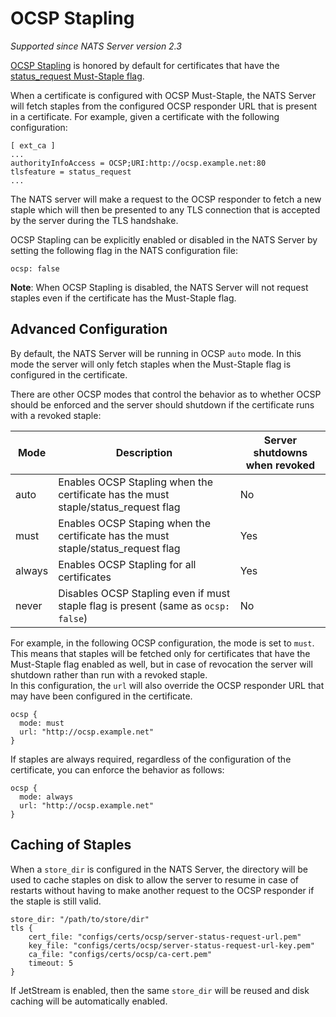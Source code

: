 # OCSP Stapling

_Supported since NATS Server version 2.3_

[OCSP Stapling](https://en.wikipedia.org/wiki/OCSP_stapling) is honored by default for certificates that have 
the [status_request Must-Staple flag](https://datatracker.ietf.org/doc/html/rfc6961).

When a certificate is configured with OCSP Must-Staple, the NATS Server will fetch staples from the configured OCSP responder URL
that is present in a certificate. For example, given a certificate with the following configuration:
               
```
[ ext_ca ]
...                                                                           
authorityInfoAccess = OCSP;URI:http://ocsp.example.net:80
tlsfeature = status_request
...
```

The NATS server will make a request to the OCSP responder to fetch a new staple which will then be presented to
any TLS connection that is accepted by the server during the TLS handshake.

OCSP Stapling can be explicitly enabled or disabled in the NATS Server by setting the following flag in the NATS configuration file:

```hcl
ocsp: false
```

**Note**: When OCSP Stapling is disabled, the NATS Server will not request staples even if the certificate has
the Must-Staple flag.

## Advanced Configuration

By default, the NATS Server will be running in OCSP `auto` mode.  In this mode the server will only fetch 
staples when the Must-Staple flag is configured in the certificate.
                     
There are other OCSP modes that control the behavior as to whether OCSP should be enforced and the server
should shutdown if the certificate runs with a revoked staple:
                     
| Mode   | Description                                                           | Server shutdowns when revoked |
| --------- | ---- | ----- |
| auto   | Enables OCSP Stapling when the certificate has the must staple/status_request flag | No                            |
| must   | Enables OCSP Staping when the certificate has the must staple/status_request flag  | Yes                           |
| always | Enables OCSP Stapling for all certificates                            | Yes                           |
| never  | Disables OCSP Stapling even if must staple flag is present (same as `ocsp: false`) | No                            |

For example, in the following OCSP configuration, the mode is set to `must`. This means that staples will be fetched only for certificates
that have the Must-Staple flag enabled as well, but in case of revocation the server will shutdown rather than run with a revoked staple.  
In this configuration, the `url` will also override the OCSP responder URL that may have been configured in
the certificate.

```hcl
ocsp {
  mode: must
  url: "http://ocsp.example.net"
}
```

If staples are always required, regardless of the configuration of the certificate, you can enforce the behavior as follows:
                     
```hcl
ocsp {
  mode: always
  url: "http://ocsp.example.net"
}
```

## Caching of Staples

When a `store_dir` is configured in the NATS Server, the directory will be used to cache staples on disk
to allow the server to resume in case of restarts without having to make another request to the OCSP responder
if the staple is still valid.
                    
```hcl
store_dir: "/path/to/store/dir"
tls {
	cert_file: "configs/certs/ocsp/server-status-request-url.pem"
	key_file: "configs/certs/ocsp/server-status-request-url-key.pem"
	ca_file: "configs/certs/ocsp/ca-cert.pem"
	timeout: 5
}
```

If JetStream is enabled, then the same `store_dir` will be reused and disk caching will be automatically enabled.
